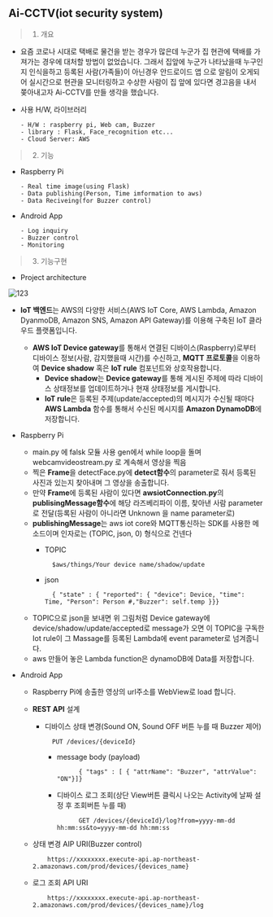 Ai-CCTV(iot security system)
--------
> 1. 개요
- 요즘 코로나 시대로 택배로 물건을 받는 경우가 많은데 누군가 집 현관에 택배를 가져가는 경우에 대처할 방법이 없었습니다. 그래서 집앞에 누군가 나타났을때 누구인지 인식을하고 등록된 사람(가족들)이 아닌경우 안드로이드 앱 으로 알림이 오게되어 실시간으로 현관을 모니터링하고 수상한 사람이 집 앞에 있다면 경고음을 내서 쫒아내고자 Ai-CCTV를 만들 생각을 했습니다.

- 사용 H/W, 라이브러리

      - H/W : raspberry pi, Web cam, Buzzer
      - library : Flask, Face_recognition etc...
      - Cloud Server: AWS
      
> 2. 기능
- Raspberry Pi
            
      - Real time image(using Flask)
      - Data publishing(Person, Time imformation to aws)
      - Data Reciveing(for Buzzer control) 
      
- Android App

      - Log inquiry
      - Buzzer control
      - Monitoring

> 3. 기능구현

- Project architecture

![123](https://user-images.githubusercontent.com/68410186/101429729-f8d2f180-3946-11eb-9123-bfa221512081.png)

- **IoT 백엔드**는 AWS의 다양한 서비스(AWS IoT Core, AWS Lambda, Amazon DyanmoDB, Amazon SNS, Amazon API Gateway)를 이용해 구축된 IoT 클라우드 플랫폼입니다.
  - **AWS IoT Device gateway**를 통해서 연결된 디바이스(Raspberry)로부터 디바이스 정보(사람, 감지했을때 시간)를 수신하고, **MQTT 프로토콜**을 이용하여 **Device shadow** 혹은 **IoT rule** 컴포넌트와 상호작용합니다.
    - **Device shadow**는 **Device gateway**를 통해 게시된 주제에 따라 디바이스 상태정보를 업데이트하거나 현재 상태정보를 게시합니다.
    - **IoT rule**은 등록된 주제(update/accepted)의 메시지가 수신될 때마다 **AWS Lambda** 함수를 통해서 수신된 메시지를 **Amazon DynamoDB**에 저장합니다.
  
- Raspberry Pi
  - main.py 에 falsk 모듈 사용 gen에서 while loop을 돌며 webcamvideostream.py 로 계속해서 영상을 찍음
  - 찍은 **Frame**을 detectFace.py에 **detect함수**의 parameter로 줘서 등록된 사진과 있는지 찾아내며 그 영상을 송출합니다.
  - 만약 **Frame**에 등록된 사람이 있다면 **awsiotConnection.py**의 **publisingMessage함수**에 해당 라즈베리파이 이름, 찾아낸 사람 parameter로 전달(등록된 사람이 아니라면 Unknown 을 name parameter로)
  - **publishingMessage**는 aws iot core와 MQTT통신하는 SDK를 사용한 메소드이며 인자로는 (TOPIC, json, 0) 형식으로 건넨다
    - TOPIC
      
            $aws/things/Your device name/shadow/update
      
    - json
    
            { "state" : { "reported": { "device": Device, "time": Time, "Person": Person #,"Buzzer": self.temp }}}
            
  - TOPIC으로 json을 보내면 위 그림처럼 Device gateway에 device/shadow/update/accepted로 message가 오면 이 TOPIC을 구독한 Iot rule이 그 Massage를 등록된 Lambda에 event parameter로 넘겨줍니다.
  - aws 만들어 놓은 Lambda function은 dynamoDB에 Data를 저장합니다.
  
- Android App 
  - Raspberry Pi에 송출한 영상의 url주소를 WebView로 load 합니다.
  - **REST API** 설계
    - 디바이스 상태 변경(Sound ON, Sound OFF 버튼 누를 때 Buzzer 제어)
    
            PUT /devices/{deviceId}
            
      - message body (payload)
      
                  { "tags" : [ { "attrName": "Buzzer", "attrValue": "ON"}]}
                  
      - 디바이스 로그 조회(상단 View버튼 클릭시 나오는 Activity에 날짜 설정 후 조회버튼 누를 때)
      
                  GET /devices/{deviceId}/log?from=yyyy-mm-dd hh:mm:ss&to=yyyy-mm-dd hh:mm:ss
  - 상태 변경 AIP URI(Buzzer control)
  
            https://xxxxxxxx.execute-api.ap-northeast-2.amazonaws.com/prod/devices/{devices_name}
            
  - 로그 조회 API URI
  
            https://xxxxxxxx.execute-api.ap-northeast-2.amazonaws.com/prod/devices/{devices_name}/log
            
